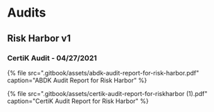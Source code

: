 # Audits

## Risk Harbor v1

### CertiK Audit - 04/27/2021

{% file src=".gitbook/assets/abdk-audit-report-for-risk-harbor.pdf" caption="ABDK Audit Report for Risk Harbor" %}

{% file src=".gitbook/assets/certik-audit-report-for-riskharbor \(1\).pdf" caption="CertiK Audit Report for Risk Harbor" %}

